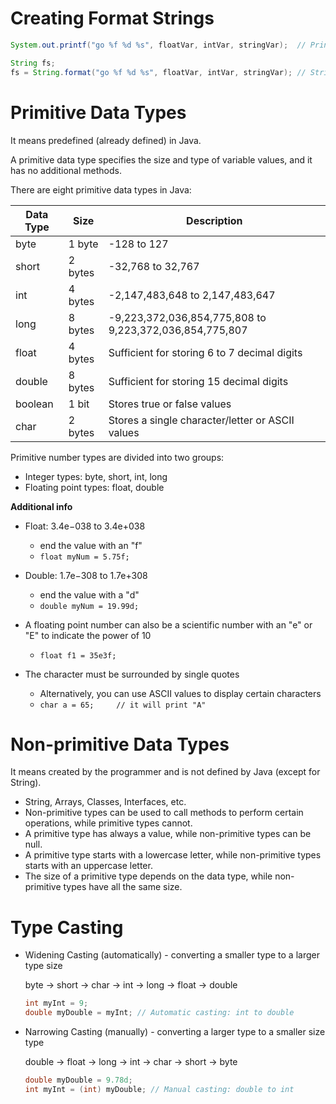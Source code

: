 # Creating Format Strings
	
```java
System.out.printf("go %f %d %s", floatVar, intVar, stringVar);	// PrintStream 

String fs;
fs = String.format("go %f %d %s", floatVar, intVar, stringVar);	// String
```


# Primitive Data Types 

It means predefined (already defined) in Java.

A primitive data type specifies the size and type of variable values, and it has no additional methods.

There are eight primitive data types in Java:

|Data Type 	|Size 		|Description
|---		|---		|---
|byte 		|1 byte 	|-128 to 127
|short 		|2 bytes 	|-32,768 to 32,767
|int 		|4 bytes 	|-2,147,483,648 to 2,147,483,647
|long 		|8 bytes 	|-9,223,372,036,854,775,808 to 9,223,372,036,854,775,807
|float 		|4 bytes 	|Sufficient for storing 6 to 7 decimal digits
|double 	|8 bytes 	|Sufficient for storing 15 decimal digits
|boolean 	|1 bit 		|Stores true or false values
|char 		|2 bytes 	|Stores a single character/letter or ASCII values

Primitive number types are divided into two groups:
- Integer types: byte, short, int, long
- Floating point types: float, double

__Additional info__
- Float: 3.4e−038 to 3.4e+038
	+ end the value with an "f"
	+ ``float myNum = 5.75f;``

- Double: 1.7e−308 to 1.7e+308
	+ end the value with a "d"
	+ ``double myNum = 19.99d;``

- A floating point number can also be a scientific number with an "e" or "E" to indicate the power of 10
	+ `float f1 = 35e3f;`
- The character must be surrounded by single quotes
	+ Alternatively, you can use ASCII values to display certain characters
	+ `char a = 65;		// it will print "A"`

# Non-primitive Data Types

It means created by the programmer and is not defined by Java (except for String).

- String, Arrays, Classes, Interfaces, etc.
- Non-primitive types can be used to call methods to perform certain operations, while primitive types cannot.
- A primitive type has always a value, while non-primitive types can be null.
- A primitive type starts with a lowercase letter, while non-primitive types starts with an uppercase letter.
- The size of a primitive type depends on the data type, while non-primitive types have all the same size.

# Type Casting


- Widening Casting (automatically) - converting a smaller type to a larger type size

	byte -> short -> char -> int -> long -> float -> double

	```java
	int myInt = 9;
    double myDouble = myInt; // Automatic casting: int to double
	```

- Narrowing Casting (manually) - converting a larger type to a smaller size type

	double -> float -> long -> int -> char -> short -> byte
	```java
	double myDouble = 9.78d;
    int myInt = (int) myDouble; // Manual casting: double to int
	```